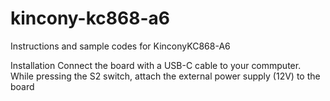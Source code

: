 # kincony-kc868-a6
Instructions and sample codes for KinconyKC868-A6

Installation
Connect the board with a USB-C cable to your commputer. 
While pressing the S2 switch, attach the external power supply (12V) to the board
